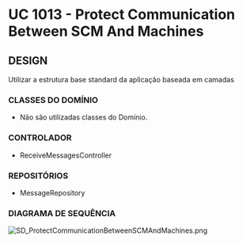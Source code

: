 # UC 1013 - Protect Communication Between SCM And Machines #

## DESIGN ##

Utilizar a estrutura base standard da aplicação baseada em camadas

### CLASSES DO DOMÍNIO ###

* Não são utilizadas classes do Domínio.

### CONTROLADOR ###
* ReceiveMessagesController

### REPOSITÓRIOS ###
* MessageRepository 

### DIAGRAMA DE SEQUÊNCIA ###
![SD_ProtectCommunicationBetweenSCMAndMachines.png](SD_ProtectCommunicationBetweenSCMAndMachines.png)